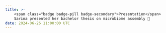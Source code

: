 ```yaml
---
title: >-
    <span class="badge badge-pill badge-secondary">Presentation</span>
    Sarina presented her bachelor thesis on microbiome assembly 🎉
date: 2024-06-26 11:00:00 UTC
---
```


